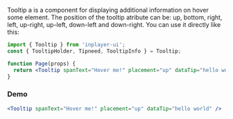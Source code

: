 Tooltip a is a component for displaying additional information on hover some element. The position of the tooltip atribute can be: up, bottom, right, left, up-right, up-left, down-left and down-right. You can use it directly like this:

```jsx static
import { Tooltip } from 'inplayer-ui';
const { TooltipHolder, Tipneed, TooltipInfo } = Tooltip;

function Page(props) {
  return <Tooltip spanText="Hover me!" placement="up" dataTip="hello world" />;
}
```

### Demo

```jsx
<Tooltip spanText="Hover me!" placement="up" dataTip="hello world" />
```

